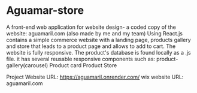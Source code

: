 # Aguamar-store
A front-end web application for website design- a coded copy of the website: aguamaril.com (also made by me and my team)
Using React.js
contains a simple commerce website with a landing page, products gallery and store that leads to a product page and allows to add to cart. 
The website is fully responsive.
The product's database is found locally as a .js file.
it has several reusable responsive components such as: 
product-gallery(carousel) 
Product card
Product Store 

Project Website URL: https://aguamaril.onrender.com/
wix website URL: aguamaril.com

